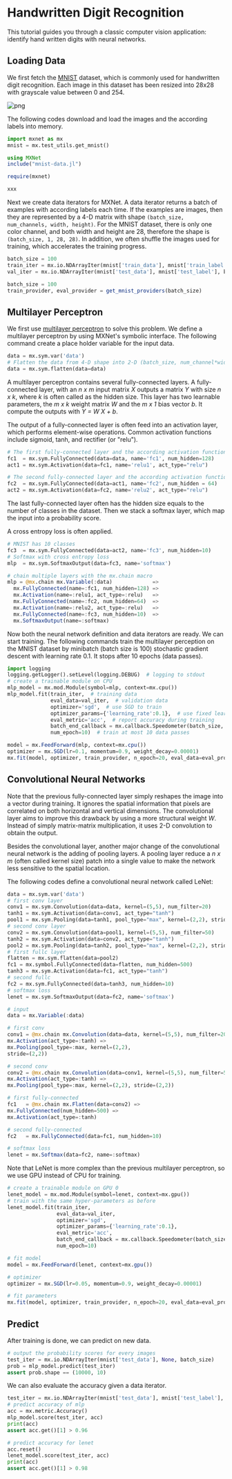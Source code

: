 # Handwritten Digit Recognition

This tutorial guides you through a classic computer vision application: identify
hand written digits with neural networks.

<!-- ENABLE LANGUAGE BAR -->

## Loading Data

We first fetch the [MNIST](http://yann.lecun.com/exdb/mnist/) dataset, which is
commonly used for handwritten digit recognition. Each image in this
dataset has been resized into 28x28 with grayscale value between 0 and 254.

![png](mnist_3_0.png)

The following codes download and load the images and the according labels into
memory.

```python
import mxnet as mx
mnist = mx.test_utils.get_mnist()
```

```julia
using MXNet
include("mnist-data.jl")
```

```r
require(mxnet)
```

```scala
xxx
```

Next we create data iterators for MXNet. A data iterator returns a batch of
examples with according labels each time. If the examples are images, then they
are represented by a 4-D matrix with shape `(batch_size, num_channels, width,
height)`. For the MNIST dataset, there is only one color channel, and both width
and height are 28, therefore the shape is `(batch_size, 1, 28, 28)`. In
addition, we often shuffle the images used for training, which accelerates the
training progress.

```python
batch_size = 100
train_iter = mx.io.NDArrayIter(mnist['train_data'], mnist['train_label'], batch_size, shuffle=True)
val_iter = mx.io.NDArrayIter(mnist['test_data'], mnist['test_label'], batch_size)
```

```julia
batch_size = 100
train_provider, eval_provider = get_mnist_providers(batch_size)
```

## Multilayer Perceptron

We first use [multilayer perceptron]() to solve this problem. We
define a multilayer perceptron by using MXNet's symbolic interface. The
following command create a place holder variable for the input data.

```python
data = mx.sym.var('data')
# Flatten the data from 4-D shape into 2-D (batch_size, num_channel*width*height)
data = mx.sym.flatten(data=data)
```

A multilayer perceptron contains several fully-connected layers. A fully-connected
layer, with an *n x m* input matrix *X* outputs a matrix *Y* with size *n x k*,
where *k* is often called as the hidden size. This layer has two learnable parameters, the
*m x k* weight matrix *W* and the *m x 1* bias vector *b*. It compute the
outputs with *Y = W X + b*.

The output of a fully-connected layer is often feed into an activation layer,
which performs element-wise operations. Common activation functions include
sigmoid, tanh, and rectifier (or "relu").

```python
# The first fully-connected layer and the according activation function
fc1  = mx.sym.FullyConnected(data=data, name='fc1', num_hidden=128)
act1 = mx.sym.Activation(data=fc1, name='relu1', act_type="relu")

# The second fully-connected layer and the according activation function
fc2  = mx.sym.FullyConnected(data=act1, name='fc2', num_hidden = 64)
act2 = mx.sym.Activation(data=fc2, name='relu2', act_type="relu")
```

The last fully-connected layer often has the hidden size equals to the number of
classes in the dataset. Then we stack a softmax layer, which map the input into
a probability score.

A cross entropy loss is often applied.

```python
# MNIST has 10 classes
fc3  = mx.sym.FullyConnected(data=act2, name='fc3', num_hidden=10)
# Softmax with cross entropy loss
mlp  = mx.sym.SoftmaxOutput(data=fc3, name='softmax')
```

```julia
# chain multiple layers with the mx.chain macro
mlp = @mx.chain mx.Variable(:data)             =>
  mx.FullyConnected(name=:fc1, num_hidden=128) =>
  mx.Activation(name=:relu1, act_type=:relu)   =>
  mx.FullyConnected(name=:fc2, num_hidden=64)  =>
  mx.Activation(name=:relu2, act_type=:relu)   =>
  mx.FullyConnected(name=:fc3, num_hidden=10)  =>
  mx.SoftmaxOutput(name=:softmax)
```

Now both the neural network definition and data iterators are ready. We can start
training. The following commands train the multilayer perception on the MNIST
dataset by minibatch (batch size is 100) stochastic gradient descent with learning rate 0.1. It stops after 10
epochs (data passes).

```python
import logging
logging.getLogger().setLevel(logging.DEBUG)  # logging to stdout
# create a trainable module on CPU
mlp_model = mx.mod.Module(symbol=mlp, context=mx.cpu())
mlp_model.fit(train_iter,  # training data
              eval_data=val_iter,  # validation data
              optimizer='sgd',  # use SGD to train
              optimizer_params={'learning_rate':0.1},  # use fixed learning rate
              eval_metric='acc',  # report accuracy during training
              batch_end_callback = mx.callback.Speedometer(batch_size, 100), # output progress for each 100 data batches
              num_epoch=10)  # train at most 10 data passes
```

```julia
model = mx.FeedForward(mlp, context=mx.cpu())
optimizer = mx.SGD(lr=0.1, momentum=0.9, weight_decay=0.00001)
mx.fit(model, optimizer, train_provider, n_epoch=20, eval_data=eval_provider)
```

## Convolutional Neural Networks

Note that the previous fully-connected layer simply reshapes the image into a
vector during training. It ignores the spatial information that pixels are
correlated on both horizontal and vertical dimensions. The convolutional layer
aims to improve this drawback by using a more structural weight $W$. Instead of
simply matrix-matrix multiplication, it uses 2-D convolution to obtain the
output.

Besides the convolutional layer, another major change of the convolutional
neural network is the adding of pooling layers. A pooling layer reduce a
*n x m* (often called kernel size) patch into a single value to make
the network less sensitive to the spatial location.

The following codes define a convolutional neural network called LeNet:

```python
data = mx.sym.var('data')
# first conv layer
conv1 = mx.sym.Convolution(data=data, kernel=(5,5), num_filter=20)
tanh1 = mx.sym.Activation(data=conv1, act_type="tanh")
pool1 = mx.sym.Pooling(data=tanh1, pool_type="max", kernel=(2,2), stride=(2,2))
# second conv layer
conv2 = mx.sym.Convolution(data=pool1, kernel=(5,5), num_filter=50)
tanh2 = mx.sym.Activation(data=conv2, act_type="tanh")
pool2 = mx.sym.Pooling(data=tanh2, pool_type="max", kernel=(2,2), stride=(2,2))
# first fullc layer
flatten = mx.sym.flatten(data=pool2)
fc1 = mx.symbol.FullyConnected(data=flatten, num_hidden=500)
tanh3 = mx.sym.Activation(data=fc1, act_type="tanh")
# second fullc
fc2 = mx.sym.FullyConnected(data=tanh3, num_hidden=10)
# softmax loss
lenet = mx.sym.SoftmaxOutput(data=fc2, name='softmax')
```

```julia
# input
data = mx.Variable(:data)

# first conv
conv1 = @mx.chain mx.Convolution(data=data, kernel=(5,5), num_filter=20)  =>
mx.Activation(act_type=:tanh) =>
mx.Pooling(pool_type=:max, kernel=(2,2),
stride=(2,2))

# second conv
conv2 = @mx.chain mx.Convolution(data=conv1, kernel=(5,5), num_filter=50) =>
mx.Activation(act_type=:tanh) =>
mx.Pooling(pool_type=:max, kernel=(2,2), stride=(2,2))

# first fully-connected
fc1   = @mx.chain mx.Flatten(data=conv2) =>
mx.FullyConnected(num_hidden=500) =>
mx.Activation(act_type=:tanh)

# second fully-connected
fc2   = mx.FullyConnected(data=fc1, num_hidden=10)

# softmax loss
lenet = mx.Softmax(data=fc2, name=:softmax)
```

Note that LeNet is more complex than the previous multilayer perceptron, so we
use GPU instead of CPU for training.

```python
# create a trainable module on GPU 0
lenet_model = mx.mod.Module(symbol=lenet, context=mx.gpu())
# train with the same hyper-parameters as before
lenet_model.fit(train_iter,
                eval_data=val_iter,
                optimizer='sgd',
                optimizer_params={'learning_rate':0.1},
                eval_metric='acc',
                batch_end_callback = mx.callback.Speedometer(batch_size, 100),
                num_epoch=10)
```

```julia
# fit model
model = mx.FeedForward(lenet, context=mx.gpu())

# optimizer
optimizer = mx.SGD(lr=0.05, momentum=0.9, weight_decay=0.00001)

# fit parameters
mx.fit(model, optimizer, train_provider, n_epoch=20, eval_data=eval_provider)
```

## Predict

After training is done, we can predict on new data.

```python
# output the probability scores for every images
test_iter = mx.io.NDArrayIter(mnist['test_data'], None, batch_size)
prob = mlp_model.predict(test_iter)
assert prob.shape == (10000, 10)
```

We can also evaluate the accuracy given a data iterator.

```python
test_iter = mx.io.NDArrayIter(mnist['test_data'], mnist['test_label'], batch_size)
# predict accuracy of mlp
acc = mx.metric.Accuracy()
mlp_model.score(test_iter, acc)
print(acc)
assert acc.get()[1] > 0.96

# predict accuracy for lenet
acc.reset()
lenet_model.score(test_iter, acc)
print(acc)
assert acc.get()[1] > 0.98
```
